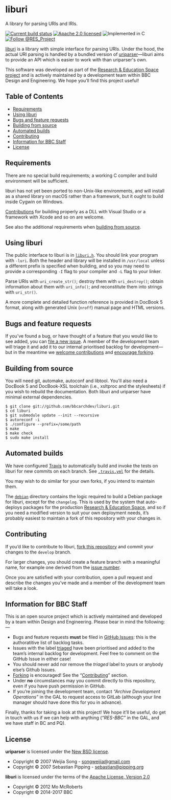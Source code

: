 # liburi

A library for parsing URIs and IRIs.

[![Current build status][travis]](https://travis-ci.org/bbcarchdev/liburi)
[![Apache 2.0 licensed][license]](#license)
![Implemented in C][language]
[![Follow @RES_Project][twitter]](https://twitter.com/RES_Project)

[liburi](https://github.com/bbcarchdev/liburi) is a library with simple interface for parsing
URIs. Under the hood, the actual URI parsing is handled by a bundled version of
[uriparser](http://uriparser.sourceforge.net/)—liburi aims to provide
an API which is easier to work with than uriparser's own.

This software was developed as part of the [Research & Education Space project](https://bbcarchdev.github.io/res/) and is actively maintained by a development team within BBC Design and Engineering. We hope you’ll find this project useful!

## Table of Contents

* [Requirements](#requirements)
* [Using liburi](#using-liburi)
* [Bugs and feature requests](#bugs-and-feature-requests)
* [Building from source](#building-from-source)
* [Automated builds](#automated-builds)
* [Contributing](#contributing)
* [Information for BBC Staff](#information-for-bbc-staff)
* [License](#license)

## Requirements

There are no special build requirements; a working C compiler and build
environment will be sufficient.

liburi has not yet been ported to non-Unix-like environments, and will install
as a shared library on macOS rather than a framework, but it ought to build
inside Cygwin on Windows.

[Contributions](#contributing) for building properly as a DLL with Visual
Studio or a framework with Xcode and so on are welcome.

See also the additional requirements when [building from source](#building-from-source).

## Using liburi

The public interface to liburi is in [`liburi.h`](liburi.h). You should link
your program with `-luri`. Both the header and library will be installed in
`/usr/local` unless a different prefix is specified when building, and so you
may need to provide a corresponding `-I` flag to your compiler and `-L` flag to
your linker.

Parse URIs with `uri_create_str()`; destroy them with `uri_destroy()`; obtain
information about them with `uri_info()`; and reconstitute them into strings
with `uri_str()`.

A more complete and detailed function reference is provided in DocBook 5 format,
along with generated Unix (`nroff`) manual page and HTML versions.

## Bugs and feature requests

If you’ve found a bug, or have thought of a feature that you would like to
see added, you can [file a new issue](https://github.com/bbcarchdev/liburi/issues). A member of the development team will triage it and add it to our internal prioritised backlog for development—but in the meantime we [welcome contributions](#contributing) and [encourage forking](https://github.com/bbcarchdev/liburi/fork).

## Building from source

You will need git, automake, autoconf and libtool. You'll also need a
DocBook 5 and DocBook-XSL toolchain (i.e., xsltproc and the stylesheets)
if you wish to rebuild the documentation. Both liburi and uriparser have
minimal external dependencies.

    $ git clone git://github.com/bbcarchdev/liburi.git
    $ cd liburi
    $ git submodule update --init --recursive
    $ autoreconf -i
    $ ./configure --prefix=/some/path
    $ make
    $ make check
    $ sudo make install

## Automated builds

We have configured [Travis](https://travis-ci.org/bbcarchdev/liburi) to automatically build and invoke the tests on liburi for new commits on each branch. See [`.travis.yml`](.travis.yml) for the details.

You may wish to do similar for your own forks, if you intend to maintain them.

The [`debian`](debian) directory contains the logic required to build a Debian
package for liburi, except for the `changelog`. This is used by the system
that auto-deploys packages for the production [Research & Education Space](https://bbcarchdev.github.io/res/),
and so if you need a modified version to suit your own deployment needs,
it’s probably easiest to maintain a fork of this repository with your changes
in.

## Contributing

If you’d like to contribute to liburi, [fork this repository](https://github.com/bbcarchdev/liburi/fork) and commit your changes to the
`develop` branch.

For larger changes, you should create a feature branch with
a meaningful name, for example one derived from the [issue number](https://github.com/bbcarchdev/liburi/issues/).

Once you are satisfied with your contribution, open a pull request and describe
the changes you’ve made and a member of the development team will take a look.

## Information for BBC Staff

This is an open source project which is actively maintained and developed
by a team within Design and Engineering. Please bear in mind the following:—

* Bugs and feature requests **must** be filed in [GitHub Issues](https://github.com/bbcarchdev/liburi/issues): this is the authoratitive list of backlog tasks.
* Issues with the label [triaged](https://github.com/bbcarchdev/liburi/issues?q=is%3Aopen+is%3Aissue+label%3Atriaged) have been prioritised and added to the team’s internal backlog for development. Feel free to comment on the GitHub Issue in either case!
* You should never add nor remove the *triaged* label to yours or anybody else’s Github Issues.
* [Forking](https://github.com/bbcarchdev/liburi/fork) is encouraged! See the “[Contributing](#contributing)” section.
* Under **no** circumstances may you commit directly to this repository, even if you have push permission in GitHub.
* If you’re joining the development team, contact *“Archive Development Operations”* in the GAL to request access to GitLab (although your line manager should have done this for you in advance).

Finally, thanks for taking a look at this project! We hope it’ll be useful, do get in touch with us if we can help with anything (*“RES-BBC”* in the GAL, and we have staff in BC and PQ).

## License

**uriparser** is licensed under the [New BSD license](http://uriparser.git.sourceforge.net/git/gitweb.cgi?p=uriparser/uriparser;a=blob;f=COPYING).

* Copyright © 2007 Weijia Song - <songweijia@gmail.com>
* Copyright © 2007 Sebastian Pipping - <sebastian@pipping.org>

**liburi** is licensed under the terms of the [Apache License, Version 2.0](http://www.apache.org/licenses/LICENSE-2.0)

* Copyright © 2012 Mo McRoberts
* Copyright © 2014-2017 BBC

[travis]: https://img.shields.io/travis/bbcarchdev/liburi.svg
[license]: https://img.shields.io/badge/license-Apache%202.0-blue.svg
[language]: https://img.shields.io/badge/implemented%20in-C-yellow.svg 
[twitter]: https://img.shields.io/twitter/url/http/shields.io.svg?style=social&label=Follow%20@RES_Project
